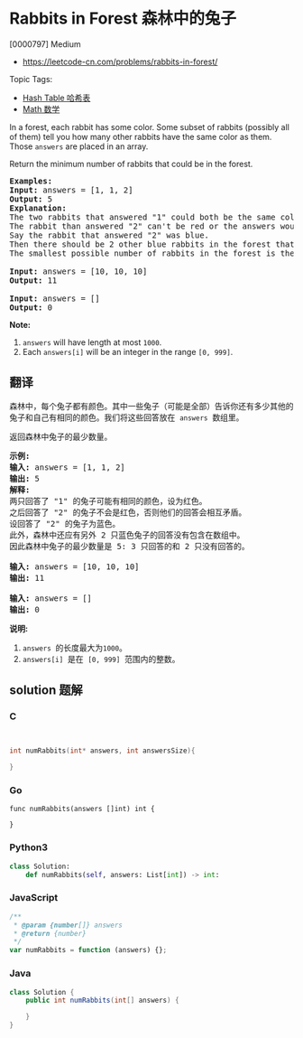 # Rabbits in Forest 森林中的兔子

[0000797] Medium

- https://leetcode-cn.com/problems/rabbits-in-forest/

Topic Tags:

- [Hash Table 哈希表](https://leetcode-cn.com/tag/hash-table/)
- [Math 数学](https://leetcode-cn.com/tag/math/)

In a forest, each rabbit has some color. Some subset of rabbits (possibly all of them) tell you how many other rabbits have the same color as them. Those `answers` are placed in an array.

Return the minimum number of rabbits that could be in the forest.

<pre><strong>Examples:</strong>
<strong>Input:</strong> answers = [1, 1, 2]
<strong>Output:</strong> 5
<strong>Explanation:</strong>
The two rabbits that answered "1" could both be the same color, say red.
The rabbit than answered "2" can't be red or the answers would be inconsistent.
Say the rabbit that answered "2" was blue.
Then there should be 2 other blue rabbits in the forest that didn't answer into the array.
The smallest possible number of rabbits in the forest is therefore 5: 3 that answered plus 2 that didn't.

<strong>Input:</strong> answers = [10, 10, 10]
<strong>Output:</strong> 11

<strong>Input:</strong> answers = []
<strong>Output:</strong> 0
</pre>

**Note:**

1.  `answers` will have length at most `1000`.
2.  Each `answers[i]` will be an integer in the range `[0, 999]`.

## 翻译

森林中，每个兔子都有颜色。其中一些兔子（可能是全部）告诉你还有多少其他的兔子和自己有相同的颜色。我们将这些回答放在  `answers`  数组里。

返回森林中兔子的最少数量。

<pre><strong>示例:</strong>
<strong>输入:</strong> answers = [1, 1, 2]
<strong>输出:</strong> 5
<strong>解释:</strong>
两只回答了 "1" 的兔子可能有相同的颜色，设为红色。
之后回答了 "2" 的兔子不会是红色，否则他们的回答会相互矛盾。
设回答了 "2" 的兔子为蓝色。
此外，森林中还应有另外 2 只蓝色兔子的回答没有包含在数组中。
因此森林中兔子的最少数量是 5: 3 只回答的和 2 只没有回答的。

<strong>输入:</strong> answers = [10, 10, 10]
<strong>输出:</strong> 11

<strong>输入:</strong> answers = []
<strong>输出:</strong> 0
</pre>

**说明:**

1.  `answers`  的长度最大为`1000`。
2.  `answers[i]`  是在  `[0, 999]`  范围内的整数。

## solution 题解

### C

```c


int numRabbits(int* answers, int answersSize){

}


```

### Go

```golang
func numRabbits(answers []int) int {

}
```

### Python3

```python
class Solution:
    def numRabbits(self, answers: List[int]) -> int:

```

### JavaScript

```javascript
/**
 * @param {number[]} answers
 * @return {number}
 */
var numRabbits = function (answers) {};
```

### Java

```java
class Solution {
    public int numRabbits(int[] answers) {

    }
}
```
